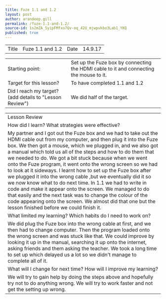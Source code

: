 ```yaml
---
title: Fuze 1.1 and 1.2
layout: post
author: arandeep.gill
permalink: /fuze-1.1-and-1.2/
source-id: 1s2mZA_5yipFMfxo7Qv-oq_42U_mjwpvkbo3Lab1_YKQ
published: true
---
```

<table>
  <tr>
    <td>Title</td>
    <td>Fuze 1.1 and 1.2</td>
    <td>Date</td>
    <td>14.9.17</td>
  </tr>
</table>


<table>
  <tr>
    <td>Starting point:</td>
    <td>Set up the Fuze box by connecting the HDMI cable to it and connecting the mouse to it.</td>
  </tr>
  <tr>
    <td>Target for this lesson?</td>
    <td>To have completed 1.1 and 1.2</td>
  </tr>
  <tr>
    <td>Did I reach my target? 
(add details to "Lesson Review")</td>
    <td> We did half of the target. </td>
  </tr>
</table>


<table>
  <tr>
    <td>Lesson Review</td>
  </tr>
  <tr>
    <td>How did I learn? What strategies were effective? </td>
  </tr>
  <tr>
    <td> My partner and I got out the Fuze box and we had to take out the HDMI cable out from my computer, and then plug it into the Fuze box. We then got a mouse, which we plugged in, and we also got a manual which told us all of the steps and how to do them that we needed to do. We got a bit stuck because when we went onto the Fuze program, it went onto the wrong screen so we had to look at it sideways. I learnt how to set up the Fuze box after we plugged it into the wrong cable ,but we eventually did it so we now know what to do next time.
In 1.1 we had to write in code and make it appear onto the screen. We managed to do that easily and the next task was to change the colour of the code appearing onto the screen. We almost did that one but the lesson finished before we could finish it.</td>
  </tr>
  <tr>
    <td>What limited my learning? Which habits do I need to work on? </td>
  </tr>
  <tr>
    <td>We did plug the Fuze box into the wrong cable at first, and we then had to change computer. Then the program loaded onto the wrong screen and was stuck like that. We could improve by looking it up in the manual, searching it up onto the internet, asking friends and them asking the teacher. We took a long time to set up which delayed us a lot so we didn't manage to complete all of it. 
</td>
  </tr>
  <tr>
    <td>What will I change for next time? How will I improve my learning?</td>
  </tr>
  <tr>
    <td> We will try to gain help by doing the steps above and hopefully try not to do anything wrong. We will try to work faster and not get the setting up wrong.</td>
  </tr>
</table>
